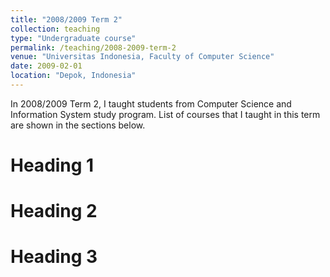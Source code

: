 ```yaml
---
title: "2008/2009 Term 2"
collection: teaching
type: "Undergraduate course"
permalink: /teaching/2008-2009-term-2
venue: "Universitas Indonesia, Faculty of Computer Science"
date: 2009-02-01
location: "Depok, Indonesia"
---
```


In 2008/2009 Term 2, I taught students from Computer Science and Information System study program.  List of courses that
I taught in this term are shown in the sections below.

Heading 1
======

Heading 2
======

Heading 3
======